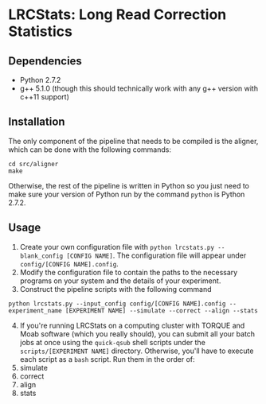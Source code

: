 # LRCStats: Long Read Correction Statistics #

## Dependencies ##
* Python 2.7.2
* g++ 5.1.0 (though this should technically work with any g++ version with c++11 support)

## Installation ##
The only component of the pipeline that needs to be compiled is the aligner, which can be done with the following commands:
```
cd src/aligner
make
```
Otherwise, the rest of the pipeline is written in Python so you just need to make sure your version of Python run by the command `python` is Python 2.7.2.

## Usage ##
1. Create your own configuration file with `python lrcstats.py --blank_config [CONFIG NAME]`. The configuration file will appear under `config/[CONFIG NAME].config`.
2. Modify the configuration file to contain the paths to the necessary programs on your system and the details of your experiment.
3. Construct the pipeline scripts with the following command
```
python lrcstats.py --input_config config/[CONFIG NAME].config --experiment_name [EXPERIMENT NAME] --simulate --correct --align --stats
```
4. If you're running LRCStats on a computing cluster with TORQUE and Moab software (which you really should), you can submit all your batch jobs at once using the `quick-qsub` shell scripts under the `scripts/[EXPERIMENT NAME]` directory. Otherwise, you'll have to execute each script as a `bash` script. Run them in the order of:
  1. simulate
  2. correct
  3. align
  4. stats
